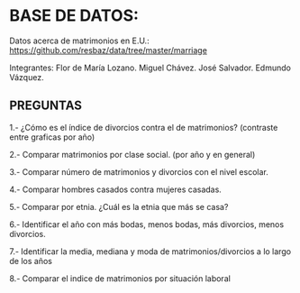 # BASE DE DATOS:

Datos acerca de matrimonios en E.U.:
https://github.com/resbaz/data/tree/master/marriage

Integrantes:
Flor de María Lozano.
Miguel Chávez.
José Salvador.
Edmundo Vázquez.

## PREGUNTAS

1.- ¿Cómo es el índice de divorcios contra el de matrimonios? (contraste entre graficas por año)

2.- Comparar matrimonios por clase social. (por año y en general)

3.- Comparar número de matrimonios y divorcios con el nivel escolar.

4.- Comparar hombres casados contra mujeres casadas.

5.- Comparar por etnia. ¿Cuál es la etnia que más se casa?

6.- Identificar el año con más bodas, menos bodas, más divorcios, menos divorcios.

7.- Identificar la media, mediana y moda de matrimonios/divorcios a lo largo de los años

8.- Comparar el indice de matrimonios por situación laboral

